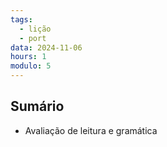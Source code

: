 ```yaml
---
tags:
  - lição
  - port
data: 2024-11-06
hours: 1
modulo: 5
---
```


## Sumário
 - Avaliação de leitura e gramática